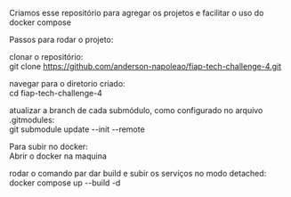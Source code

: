 Criamos esse repositório para agregar os projetos e facilitar o uso do docker compose

Passos para rodar o projeto:

clonar o repositório:  
git clone https://github.com/anderson-napoleao/fiap-tech-challenge-4.git

navegar para o diretorio criado:  
cd fiap-tech-challenge-4

atualizar a branch de cada submódulo, como configurado no arquivo .gitmodules:  
git submodule update --init --remote

Para subir no docker:  
Abrir o docker na maquina

rodar o comando par dar build e subir os serviços no modo detached:  
docker compose up --build -d
